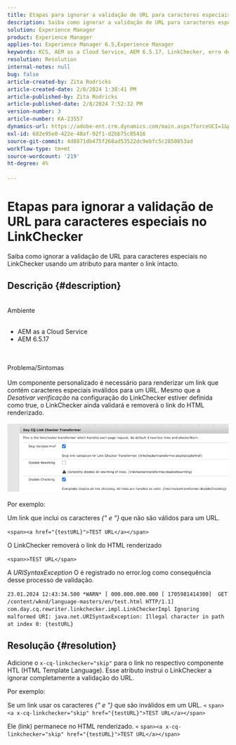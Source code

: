 ```yaml
---
title: Etapas para ignorar a validação de URL para caracteres especiais no LinkChecker
description: Saiba como ignorar a validação de URL para caracteres especiais no LinkChecker para manter o link intacto.
solution: Experience Manager
product: Experience Manager
applies-to: Experience Manager 6.5,Experience Manager
keywords: KCS, AEM as a Cloud Service, AEM 6.5.17, LinkChecker, erro de validação de URL
resolution: Resolution
internal-notes: null
bug: false
article-created-by: Zita Rodricks
article-created-date: 2/8/2024 1:38:41 PM
article-published-by: Zita Rodricks
article-published-date: 2/8/2024 7:52:32 PM
version-number: 3
article-number: KA-23557
dynamics-url: https://adobe-ent.crm.dynamics.com/main.aspx?forceUCI=1&pagetype=entityrecord&etn=knowledgearticle&id=c902f258-87c6-ee11-9079-6045bd006149
exl-id: 682e95e0-422e-48af-92f1-d2bb75c85416
source-git-commit: 4d8871db475f268ad53522dc9ebfc5c2850853ad
workflow-type: tm+mt
source-wordcount: '219'
ht-degree: 4%

---
```


# Etapas para ignorar a validação de URL para caracteres especiais no LinkChecker


Saiba como ignorar a validação de URL para caracteres especiais no LinkChecker usando um atributo para manter o link intacto.

## Descrição {#description}

<br>Ambiente<br><br>
- AEM as a Cloud Service
- AEM 6.5.17

<br><br>Problema/Sintomas<br><br>
Um componente personalizado é necessário para renderizar um link que contém caracteres especiais inválidos para um URL. Mesmo que a *Desativar verificação* na configuração do LinkChecker estiver definida como true, o LinkChecker ainda validará e removerá o link do HTML renderizado.
<br><br>![](assets/___d202f258-87c6-ee11-9079-6045bd006149___.png)<br><br>
Por exemplo:

Um link que inclui os caracteres<b> </b>*{&quot; e &quot;}<b>* </b>que não são válidos para um URL.

`<span><a href="{testURL}">TEST URL</a></span>`

O LinkChecker removerá o link do HTML renderizado

`<span>>TEST URL</span>`

A *URISyntaxException* O é registrado no error.log como consequência desse processo de validação.

`23.01.2024 12:43:34.500 *WARN* [ 000.000.000.000 [ 1705981414300]  GET /content/wknd/language-masters/en/test.html HTTP/1.1]  com.day.cq.rewriter.linkchecker.impl.LinkCheckerImpl Ignoring malformed URI: java.net.URISyntaxException: Illegal character in path at index 0: {testURL}`


## Resolução {#resolution}


Adicione o `x-cq-linkchecker="skip"` para o link no respectivo componente HTL (HTML Template Language). Esse atributo instrui o LinkChecker a ignorar completamente a validação do URL.

Por exemplo:

Se um link usar os caracteres *{&quot; e &quot;}* que são inválidos em um URL.
`<`  `span><a x-cq-linkchecker="skip" href="{testURL}">TEST URL</a></span>`

Ele (link) permanece no HTML renderizado.
`<` `span><a x-cq-linkchecker="skip" href="{testURL}">TEST URL</a></span>`
